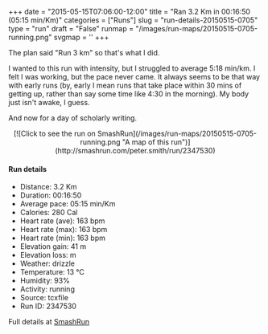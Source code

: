 +++
date = "2015-05-15T07:06:00-12:00"
title = "Ran 3.2 Km in 00:16:50 (05:15 min/Km)"
categories = ["Runs"]
slug = "run-details-20150515-0705"
type = "run"
draft = "False"
runmap = "/images/run-maps/20150515-0705-running.png"
svgmap = '<polyline points="1 55, 5 46, 11 45, 19 47, 24 44, 36 26, 65 44, 80 48, 81 47, 90 50, 100 73, 90 47, 69 44, 63 43, 37 27, 26 38, 20 47, 6 44, 0 54">'
+++

 The plan said "Run 3 km" so that's what I did. 

I wanted to this run with intensity, but I struggled to average 5:18 min/km. I felt I was working, but the pace never came. It always seems to be that way with early runs (by, early I mean runs that take place within 30 mins of getting up, rather than say some time like 4:30 in the morning). My body just isn't awake, I guess. 

And now for a day of scholarly writing. 



<!--more-->

<center>
[![Click to see the run on SmashRun](/images/run-maps/20150515-0705-running.png "A map of this run")](http://smashrun.com/peter.smith/run/2347530)
</center>

#### Run details

* Distance: 3.2 Km
* Duration: 00:16:50
* Average pace: 05:15 min/Km
* Calories: 280 Cal
* Heart rate (ave): 163 bpm
* Heart rate (max): 163 bpm
* Heart rate (min): 163 bpm
* Elevation gain: 41 m
* Elevation loss:  m
* Weather: drizzle
* Temperature: 13 &deg;C
* Humidity: 93%
* Activity: running
* Source: tcxfile
* Run ID: 2347530

Full details at [SmashRun](http://smashrun.com/peter.smith/run/2347530)